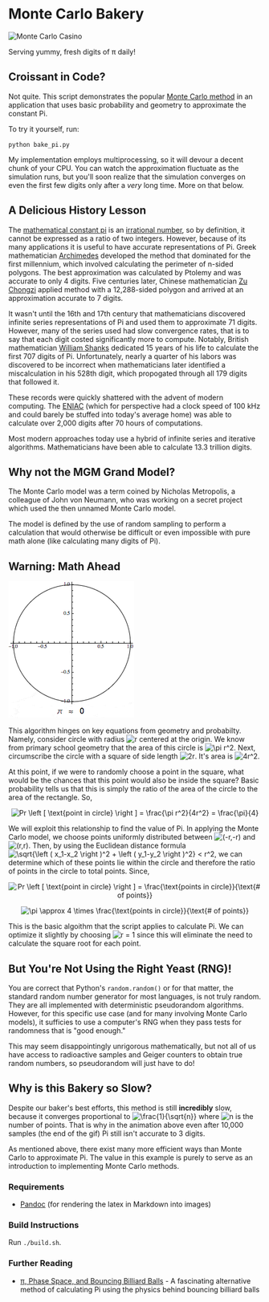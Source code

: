 Monte Carlo Bakery
==================

![Monte Carlo
Casino](https://farm1.staticflickr.com/186/395414839_b36ada3b84_n.jpg) 

Serving yummy, fresh digits of π daily!

Croissant in Code?
------------------

Not quite. This script demonstrates the popular [Monte Carlo
method](http://en.wikipedia.org/wiki/Monte_Carlo_method) in an
application that uses basic probability and geometry to approximate the
constant Pi.

To try it yourself, run:

    python bake_pi.py

My implementation employs multiprocessing, so it will devour a decent
chunk of your CPU. You can watch the approximation fluctuate as the
simulation runs, but you'll soon realize that the simulation converges
on even the first few digits only after a *very* long time. More on that
below.

A Delicious History Lesson
--------------------------

The [mathematical constant pi](http://en.wikipedia.org/wiki/Pi) is an
[irrational number](http://en.wikipedia.org/wiki/Irrational_number), so
by definition, it cannot be expressed as a ratio of two integers.
However, because of its many applications it is useful to have accurate
representations of Pi. Greek mathematician
[Archimedes](http://en.wikipedia.org/wiki/Archimedes) developed the
method that dominated for the first millennium, which involved
calculating the perimeter of n-sided polygons. The best approximation
was calculated by Ptolemy and was accurate to only 4 digits. Five
centuries later, Chinese mathematician [Zu
Chongzi](http://en.wikipedia.org/wiki/Zu_Chongzhi) applied method with a
12,288-sided polygon and arrived at an approximation accurate to 7
digits.

It wasn't until the 16th and 17th century that mathematicians discovered
infinite series representations of Pi and used them to approximate 71
digits. However, many of the series used had slow convergence rates,
that is to say that each digit costed significantly more to compute.
Notably, British mathematician [William
Shanks](http://en.wikipedia.org/wiki/William_Shanks) dedicated 15 years
of his life to calculate the first 707 digits of Pi. Unfortunately,
nearly a quarter of his labors was discovered to be incorrect when
mathematicians later identified a miscalculation in his 528th digit,
which propogated through all 179 digits that followed it.

These records were quickly shattered with the advent of modern
computing. The [ENIAC](http://en.wikipedia.org/wiki/ENIAC) (which for
perspective had a clock speed of 100 kHz and could barely be stuffed
into today's average home) was able to calculate over 2,000 digits after
70 hours of computations.

Most modern approaches today use a hybrid of infinite series and
iterative algorithms. Mathematicians have been able to calculate 13.3
trillion digits.

Why not the MGM Grand Model?
----------------------------

The Monte Carlo model was a term coined by Nicholas Metropolis, a
colleague of John von Neumann, who was working on a secret project which
used the then unnamed Monte Carlo model.

The model is defined by the use of random sampling to perform a
calculation that would otherwise be difficult or even impossible with
pure math alone (like calculating many digits of Pi).

Warning: Math Ahead
-------------------

![Animation of a Monte Carlo estimation of Pi](images/simulation.gif) 

This algorithm hinges on key equations from geometry and probabilty.
Namely, consider circle with radius
![r](http://chart.apis.google.com/chart?cht=tx&chl=r "r") centered at
the origin. We know from primary school geometry that the area of this
circle is ![\\pi
r\^2](http://chart.apis.google.com/chart?cht=tx&chl=%5Cpi%20r%5E2 "\pi r^2").
Next, circumscribe the circle with a square of side length
![2r](http://chart.apis.google.com/chart?cht=tx&chl=2r "2r"). It's area
is
![4r\^2](http://chart.apis.google.com/chart?cht=tx&chl=4r%5E2 "4r^2").

At this point, if we were to randomly choose a point in the square, what
would be the chances that this point would also be inside the square?
Basic probability tells us that this is simply the ratio of the area of
the circle to the area of the rectangle. So,



<p align="center">

<img src="http://chart.apis.google.com/chart?cht=tx&chl=Pr%20%5Cleft%20%5B%20%5Ctext%7Bpoint%20in%20circle%7D%20%5Cright%20%5D%20%3D%20%5Cfrac%7B%5Cpi%20r%5E2%7D%7B4r%5E2%7D%20%3D%20%5Cfrac%7B%5Cpi%7D%7B4%7D" alt="Pr \left [ \text{point in circle} \right ] = \frac{\pi r^2}{4r^2} = \frac{\pi}{4}">

</p>


We will exploit this relationship to find the value of Pi. In applying
the Monte Carlo model, we choose points uniformly distributed between
![(-r,-r)](http://chart.apis.google.com/chart?cht=tx&chl=%28-r%2C-r%29 "(-r,-r)")
and
![(r,r)](http://chart.apis.google.com/chart?cht=tx&chl=%28r%2Cr%29 "(r,r)").
Then, by using the Euclidean distance formula ![\\sqrt{\\left (
x\_1-x\_2 \\right )\^2 + \\left ( y\_1-y\_2 \\right )\^2} \<
r\^2](http://chart.apis.google.com/chart?cht=tx&chl=%5Csqrt%7B%5Cleft%20%28%20x_1-x_2%20%5Cright%20%29%5E2%20%2B%20%5Cleft%20%28%20y_1-y_2%20%5Cright%20%29%5E2%7D%20%3C%20r%5E2 "\sqrt{\left ( x_1-x_2 \right )^2 + \left ( y_1-y_2 \right )^2} < r^2"),
we can determine which of these points lie within the circle and
therefore the ratio of points in the circle to total points. Since,



<p align="center">

<img src="http://chart.apis.google.com/chart?cht=tx&chl=Pr%20%5Cleft%20%5B%20%5Ctext%7Bpoint%20in%20circle%7D%20%5Cright%20%5D%20%3D%20%5Cfrac%7B%5Ctext%7Bpoints%20in%20circle%7D%7D%7B%5Ctext%7B%23%20of%20points%7D%7D" alt="Pr \left [ \text{point in circle} \right ] = \frac{\text{points in circle}}{\text{# of points}}">

</p>




<p align="center">

<img src="http://chart.apis.google.com/chart?cht=tx&chl=%5Cpi%20%5Capprox%204%20%5Ctimes%20%5Cfrac%7B%5Ctext%7Bpoints%20in%20circle%7D%7D%7B%5Ctext%7B%23%20of%20points%7D%7D" alt="\pi \approx 4 \times \frac{\text{points in circle}}{\text{# of points}}">

</p>


This is the basic algoithm that the script applies to calculate Pi. We
can optimize it slightly by choosing ![r =
1](http://chart.apis.google.com/chart?cht=tx&chl=r%20%3D%201 "r = 1")
since this will eliminate the need to calculate the square root for each
point.

But You're Not Using the Right Yeast (RNG)!
-------------------------------------------

You are correct that Python's `random.random()` or for that matter, the
standard random number generator for most languages, is not truly
random. They are all implemented with deterministic pseudorandom
algorithms. However, for this specific use case (and for many involving
Monte Carlo models), it sufficies to use a computer's RNG when they pass
tests for randomness that is "good enough."

This may seem disappointingly unrigorous mathematically, but not all of
us have access to radioactive samples and Geiger counters to obtain true
random numbers, so pseudorandom will just have to do!

Why is this Bakery so Slow?
---------------------------

Despite our baker's best efforts, this method is still **incredibly**
slow, because it converges proportional to
![\\frac{1}{\\sqrt{n}}](http://chart.apis.google.com/chart?cht=tx&chl=%5Cfrac%7B1%7D%7B%5Csqrt%7Bn%7D%7D "\frac{1}{\sqrt{n}}")
where ![n](http://chart.apis.google.com/chart?cht=tx&chl=n "n") is the
number of points. That is why in the animation above even after 10,000
samples (the end of the gif) Pi still isn't accurate to 3 digits.

As mentioned above, there exist many more efficient ways than Monte
Carlo to approximate Pi. The value in this example is purely to serve as
an introduction to implementing Monte Carlo methods.

### Requirements

-   [Pandoc](http://johnmacfarlane.net/pandoc/index.html) (for rendering
    the latex in Markdown into images)

### Build Instructions

Run `./build.sh`.

### Further Reading

-   [π, Phase Space, and Bouncing Billiard
    Balls](http://aperiodical.com/2015/03/%CF%80-phase-space-and-bouncing-billiard-balls/) -
    A fascinating alternative method of calculating Pi using the physics
    behind bouncing billiard balls

